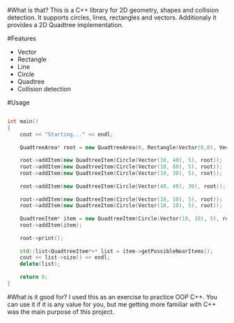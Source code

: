 #What is that?
This is a C++ library for 2D geometry, shapes and collision detection. It supports circles, lines, rectangles and vectors. Additionaly it provides a 2D Quadtree implementation.

#Features
- Vector
- Rectangle
- Line
- Circle
- Quadtree
- Collision detection

#Usage
```cpp

int main()
{
    cout << "Starting..." << endl;
    
    QuadtreeArea* root = new QuadtreeArea(0, Rectangle(Vector(0,0), Vector(100, 100)));
    
    root->addItem(new QuadtreeItem(Circle(Vector(10, 40), 5), root));
    root->addItem(new QuadtreeItem(Circle(Vector(10, 80), 5), root));
    root->addItem(new QuadtreeItem(Circle(Vector(10, 30), 5), root));
    
    root->addItem(new QuadtreeItem(Circle(Vector(40, 40), 30), root));
    
    root->addItem(new QuadtreeItem(Circle(Vector(10, 10), 5), root));
    root->addItem(new QuadtreeItem(Circle(Vector(10, 10), 5), root));
    
    QuadtreeItem* item = new QuadtreeItem(Circle(Vector(10, 10), 5), root);
    root->addItem(item);
    
    root->print();
    
    std::list<QuadtreeItem*>* list = item->getPossibleNearItems();
    cout << list->size() << endl;
    delete(list);
    
    return 0;
}
```

#What is it good for?
I used this as an exercise to practice OOP C++. You can use it if it is any value for you, but me getting more familiar with C++ was the main purpose of this project.
